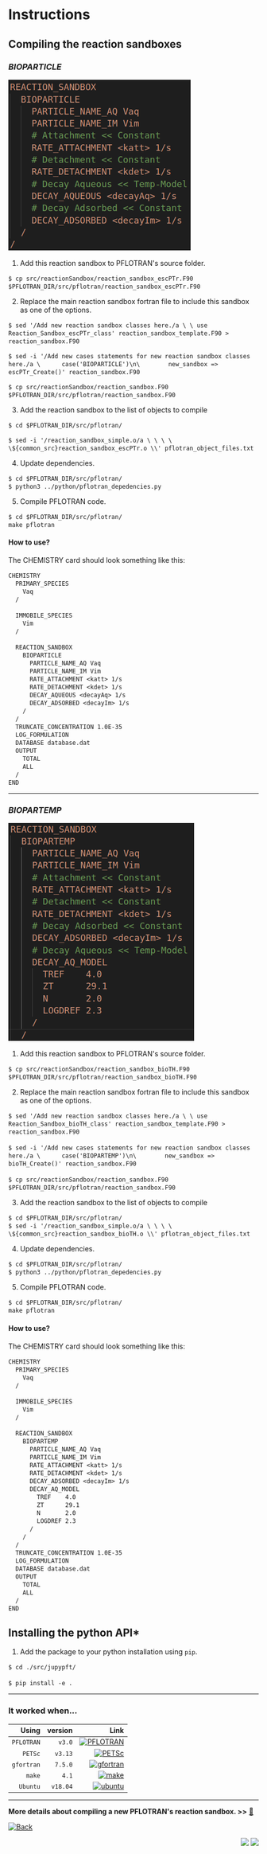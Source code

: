 <link rel="shortcut icon" type="image/x-icon" href="./images/favicon.png">

# Instructions

## Compiling the reaction sandboxes 

### *BIOPARTICLE*

[![CARD](./images/bioparticle_struc.png)](https://www.pflotran.org/)

1. Add this reaction sandbox to PFLOTRAN's source folder.
```
$ cp src/reactionSandbox/reaction_sandbox_escPTr.F90  $PFLOTRAN_DIR/src/pflotran/reaction_sandbox_escPTr.F90
```
2. Replace the main reaction sandbox fortran file to include this sandbox as one of the options.

```
$ sed '/Add new reaction sandbox classes here./a \ \ use Reaction_Sandbox_escPTr_class' reaction_sandbox_template.F90 > reaction_sandbox.F90
```
```
$ sed -i '/Add new cases statements for new reaction sandbox classes here./a \      case('BIOPARTICLE')\n\        new_sandbox => escPTr_Create()' reaction_sandbox.F90
```
```
$ cp src/reactionSandbox/reaction_sandbox.F90  $PFLOTRAN_DIR/src/pflotran/reaction_sandbox.F90
```

3. Add the reaction sandbox to the list of objects to compile
```
$ cd $PFLOTRAN_DIR/src/pflotran/
```
```
$ sed -i '/reaction_sandbox_simple.o/a \ \ \ \ \${common_src}reaction_sandbox_escPTr.o \\' pflotran_object_files.txt
```
4. Update dependencies.
```
$ cd $PFLOTRAN_DIR/src/pflotran/
$ python3 ../python/pflotran_depedencies.py
```
5. Compile PFLOTRAN code.
```
$ cd $PFLOTRAN_DIR/src/pflotran/
make pflotran
```

#### **How to use?**

The CHEMISTRY card should look something like this:

```
CHEMISTRY
  PRIMARY_SPECIES
    Vaq
  /
  
  IMMOBILE_SPECIES
    Vim
  /

  REACTION_SANDBOX
    BIOPARTICLE
      PARTICLE_NAME_AQ Vaq
      PARTICLE_NAME_IM Vim
      RATE_ATTACHMENT <katt> 1/s
      RATE_DETACHMENT <kdet> 1/s
      DECAY_AQUEOUS <decayAq> 1/s
      DECAY_ADSORBED <decayIm> 1/s
    /
  /
  TRUNCATE_CONCENTRATION 1.0E-35
  LOG_FORMULATION
  DATABASE database.dat
  OUTPUT
    TOTAL
    ALL
  /
END
```
___________

### *BIOPARTEMP*

[![CARD](./images/biopartemp_struc.png)](https://www.pflotran.org/)

1. Add this reaction sandbox to PFLOTRAN's source folder.
```
$ cp src/reactionSandbox/reaction_sandbox_bioTH.F90  $PFLOTRAN_DIR/src/pflotran/reaction_sandbox_bioTH.F90
```
2. Replace the main reaction sandbox fortran file to include this sandbox as one of the options.
```
$ sed '/Add new reaction sandbox classes here./a \ \ use Reaction_Sandbox_bioTH_class' reaction_sandbox_template.F90 > reaction_sandbox.F90

$ sed -i '/Add new cases statements for new reaction sandbox classes here./a \      case('BIOPARTEMP')\n\        new_sandbox => bioTH_Create()' reaction_sandbox.F90

$ cp src/reactionSandbox/reaction_sandbox.F90  $PFLOTRAN_DIR/src/pflotran/reaction_sandbox.F90
```
3. Add the reaction sandbox to the list of objects to compile
```
$ cd $PFLOTRAN_DIR/src/pflotran/
$ sed -i '/reaction_sandbox_simple.o/a \ \ \ \ \${common_src}reaction_sandbox_bioTH.o \\' pflotran_object_files.txt
```
4. Update dependencies.
```
$ cd $PFLOTRAN_DIR/src/pflotran/
$ python3 ../python/pflotran_depedencies.py
```
5. Compile PFLOTRAN code.
```
$ cd $PFLOTRAN_DIR/src/pflotran/
make pflotran
```

#### **How to use?**

The CHEMISTRY card should look something like this:

```
CHEMISTRY
  PRIMARY_SPECIES
    Vaq
  /
  
  IMMOBILE_SPECIES
    Vim
  /

  REACTION_SANDBOX
    BIOPARTEMP
      PARTICLE_NAME_AQ Vaq
      PARTICLE_NAME_IM Vim
      RATE_ATTACHMENT <katt> 1/s
      RATE_DETACHMENT <kdet> 1/s
      DECAY_ADSORBED <decayIm> 1/s
      DECAY_AQ_MODEL
        TREF    4.0
        ZT      29.1
        N       2.0
        LOGDREF 2.3
      /
    /
  /
  TRUNCATE_CONCENTRATION 1.0E-35
  LOG_FORMULATION
  DATABASE database.dat
  OUTPUT
    TOTAL
    ALL
  /
END
```

## Installing the python API*

1. Add the package to your python installation using `pip`.
```
$ cd ./src/jupypft/

$ pip install -e .
```


***

### It worked when...

|Using|version|Link|
|--:|--:|--:|
|`PFLOTRAN`|`v3.0`|[![PFLOTRAN](https://img.shields.io/badge/&#x1f4a7;-PFLOTRAN-blue?style=flat)](https://www.pflotran.org/)|
|`PETSc`|`v3.13`|[![PETSc](https://img.shields.io/badge/&#129518;-PETSc-blue?style=flat)](https://www.mcs.anl.gov/petsc/)|
|`gfortran`|`7.5.0`|[![gfortran](https://img.shields.io/badge/-GNU%20Fortran-A42E2B?style=flat&logo=GNU)](https://gcc.gnu.org/fortran/)|
|`make`|`4.1`|[![make](https://img.shields.io/badge/-GNU%20Make-A42E2B?style=flat&logo=GNU)](https://www.gnu.org/software/make/)|
|`Ubuntu`|`v18.04`|[![ubuntu](https://img.shields.io/badge/-Ubuntu-black?style=flat&logo=ubuntu)](https://ubuntu.com/)|

***

**More details about compiling a new PFLOTRAN's reaction sandbox. >>** [&#128279;](https://bitbucket.org/pflotran/pflotran/wiki/Documentation/ReactionSandbox)

<a href="https://edsaac.github.io/bioparticle/">
	<img alt="Back" src="https://img.shields.io/badge/&#11013;-Go back-purple?style=for-the-badge">
</a>

<p align="right">
    <img src="https://img.shields.io/badge/Works on-my machine-purple?style=for-the-badge">
    <img src="https://img.shields.io/badge/-&#127802;-purple?style=for-the-badge">
</p>